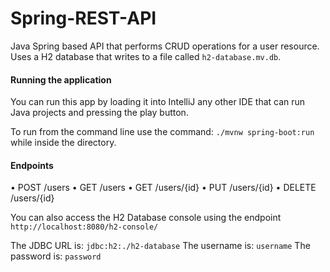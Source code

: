 # Spring-REST-API


Java Spring based API that performs CRUD operations for a user resource.
Uses a H2 database that writes to a file called `h2-database.mv.db`.

#### Running the application

You can run this app by loading it into IntelliJ any other IDE that can run Java projects and pressing the play button.

To run from the command line use the command: `./mvnw spring-boot:run` while inside the directory.

#### Endpoints

• POST /users 
• GET /users
• GET /users/{id}
• PUT /users/{id}
• DELETE /users/{id}

You can also access the H2 Database console using the endpoint `http://localhost:8080/h2-console/`

The JDBC URL is: `jdbc:h2:./h2-database`
The username is: `username`
The password is: `password`


